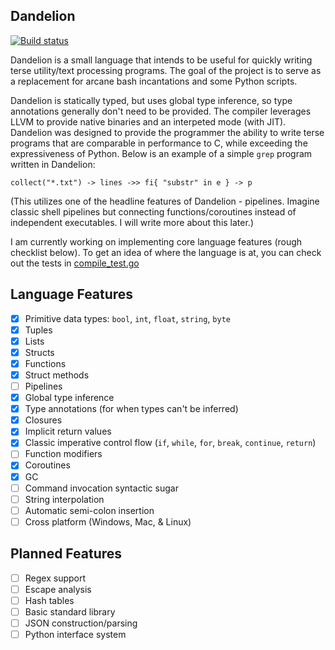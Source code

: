 Dandelion
---
[![Build status](https://ci.appveyor.com/api/projects/status/gw92mo0nl48cy3mm?svg=true)](https://ci.appveyor.com/project/zdandoh/dandelion)

Dandelion is a small language that intends to be useful for quickly writing terse utility/text processing programs. The goal of the project is to serve as a replacement for arcane bash incantations and some Python scripts.

Dandelion is statically typed, but uses global type inference, so type annotations generally don't need to be provided. The compiler leverages LLVM to provide native binaries and an interpeted mode (with JIT). Dandelion was designed to provide the programmer the ability to write terse programs that are comparable in performance to C, while exceeding the expressiveness of Python. Below is an example of a simple `grep` program written in Dandelion:
```
collect("*.txt") -> lines ->> fi{ "substr" in e } -> p
```
(This utilizes one of the headline features of Dandelion - pipelines. Imagine classic shell pipelines but connecting functions/coroutines instead of independent executables. I will write more about this later.)

I am currently working on implementing core language features (rough checklist below). To get an idea of where the language is at, you can check out the tests in [compile_test.go](compile/compile_test.go)

Language Features
---

- [x] Primitive data types: `bool`, `int`, `float`, `string`, `byte`
- [x] Tuples
- [x] Lists
- [x] Structs
- [x] Functions
- [x] Struct methods
- [ ] Pipelines
- [x] Global type inference
- [x] Type annotations (for when types can't be inferred)
- [x] Closures
- [x] Implicit return values
- [x] Classic imperative control flow (`if`, `while`, `for`, `break`, `continue`, `return`)
- [ ] Function modifiers
- [x] Coroutines
- [x] GC
- [ ] Command invocation syntactic sugar
- [ ] String interpolation
- [ ] Automatic semi-colon insertion
- [ ] Cross platform (Windows, Mac, & Linux)

Planned Features
---
- [ ] Regex support
- [ ] Escape analysis
- [ ] Hash tables
- [ ] Basic standard library
- [ ] JSON construction/parsing
- [ ] Python interface system
